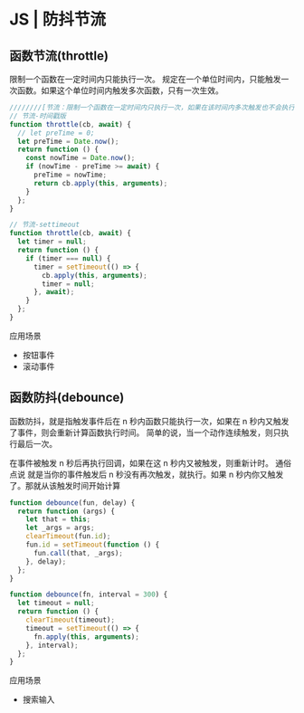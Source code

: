 # JS | 防抖节流

## 函数节流(throttle)

限制一个函数在一定时间内只能执行一次。
规定在一个单位时间内，只能触发一次函数。如果这个单位时间内触发多次函数，只有一次生效。

```js
////////[节流：限制一个函数在一定时间内只执行一次，如果在该时间内多次触发也不会执行]///////////////
// 节流-时间戳版
function throttle(cb, await) {
  // let preTime = 0;
  let preTime = Date.now();
  return function () {
    const nowTime = Date.now();
    if (nowTime - preTime >= await) {
      preTime = nowTime;
      return cb.apply(this, arguments);
    }
  };
}

// 节流-settimeout
function throttle(cb, await) {
  let timer = null;
  return function () {
    if (timer === null) {
      timer = setTimeout(() => {
        cb.apply(this, arguments);
        timer = null;
      }, await);
    }
  };
}
```

应用场景

- 按钮事件
- 滚动事件

## 函数防抖(debounce)

函数防抖，就是指触发事件后在 n 秒内函数只能执行一次，如果在 n 秒内又触发了事件，则会重新计算函数执行时间。
简单的说，当一个动作连续触发，则只执行最后一次。

在事件被触发 n 秒后再执行回调，如果在这 n 秒内又被触发，则重新计时。
通俗点说 就是当你的事件触发后 n 秒没有再次触发，就执行。如果 n 秒内你又触发了。那就从该触发时间开始计算

```javascript
function debounce(fun, delay) {
  return function (args) {
    let that = this;
    let _args = args;
    clearTimeout(fun.id);
    fun.id = setTimeout(function () {
      fun.call(that, _args);
    }, delay);
  };
}

function debounce(fn, interval = 300) {
  let timeout = null;
  return function () {
    clearTimeout(timeout);
    timeout = setTimeout(() => {
      fn.apply(this, arguments);
    }, interval);
  };
}
```

应用场景

- 搜索输入
